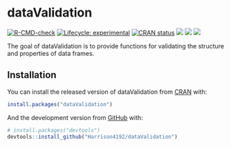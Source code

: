 
<!-- README.md is generated from README.Rmd. Please edit that file -->

# dataValidation

<!-- badges: start -->

[![R-CMD-check](https://github.com/Harrison4192/dataValidation/workflows/R-CMD-check/badge.svg)](https://github.com/Harrison4192/dataValidation/actions)
[![Lifecycle:
experimental](https://img.shields.io/badge/lifecycle-experimental-orange.svg)](https://www.tidyverse.org/lifecycle/#experimental)
[![CRAN
status](https://www.r-pkg.org/badges/version/dataValidation)](https://CRAN.R-project.org/package=dataValidation)
[![](http://cranlogs.r-pkg.org/badges/grand-total/dataCleaner?color=blue)](https://cran.r-project.org/package=dataCleaner)
[![](https://img.shields.io/github/languages/code-size/Harrison4192/dataCleaner.svg)](https://github.com/Harrison4192/dataCleaner)
[![](https://img.shields.io/github/last-commit/Harrison4192/dataCleaner.svg)](https://github.com/Harrison4192/dataCleaner/commits/master)
<!-- badges: end -->

The goal of dataValidation is to provide functions for validating the
structure and properties of data frames.

## Installation

You can install the released version of dataValidation from
[CRAN](https://CRAN.R-project.org) with:

``` r
install.packages("dataValidation")
```

And the development version from [GitHub](https://github.com/) with:

``` r
# install.packages("devtools")
devtools::install_github("Harrison4192/dataValidation")
```
